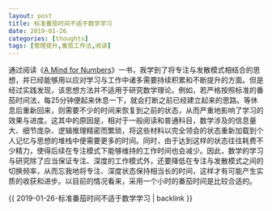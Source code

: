 ```yaml
---
layout: post
title: 标准番茄时间不适于数学学习
date: 2019-01-26
categories: [thoughts]
tags: [管理提升,番茄工作法,阅读]
---
```


通过阅读《[A Mind for Numbers](https://book.douban.com/subject/25913349/)》一书，我学到了将专注与发散模式相结合的思想，并已经能够用以应对学习与工作中诸多需要持续积累和不断提升的方面。但是经过实践发现，该思想方法并不适用于研究数学理论。例如，若严格按照标准的番茄时间法，每25分钟便起来休息一下，就会打断之前已经建立起来的思路。等休息后重新回来，则需要不少的时间来恢复到之前的状态，从而严重地影响了学习的效果与进度。这其中的原因是，相对于一般阅读和普通科目，数学涉及的信息量大、细节庞杂、逻辑推理精密而繁琐，将这些材料以完全领会的状态重新加载到个人记忆与思想的堆栈中便需要更多的时间。同时，由于达到这样的状态往往耗费不少精力，使得后续在专注模式下能够维持的工作时间也会减少。因此，数学的学习与研究除了应当保证专注、深度的工作模式外，还要降低在专注与发散模式之间的切换频率，从而忘我地将专注、深度状态保持相当长的时间，这样才有可能产生实质的收获和进步。以目前的情况看来，采用一个小时的番茄时间是比较合适的。

{{ 2019-01-26-标准番茄时间不适于数学学习 | backlink }}
